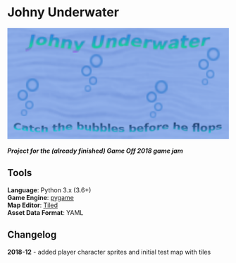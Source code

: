 # Johny Underwater

![Title](assets/images/logo_v3.png)

**_Project for the (already finished) Game Off 2018 game jam_**

Tools
-----
**Language**: Python 3.x (3.6+)  
**Game Engine**: [pygame](https://www.pygame.org/news)  
**Map Editor**: [Tiled](https://www.mapeditor.org/)  
**Asset Data Format**: YAML

Changelog
---------
**2018-12** - added player character sprites and initial test map with tiles